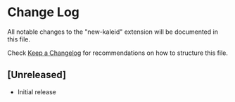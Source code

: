 # Change Log

All notable changes to the "new-kaleid" extension will be documented in this file.

Check [Keep a Changelog](http://keepachangelog.com/) for recommendations on how to structure this file.

## [Unreleased]

- Initial release
